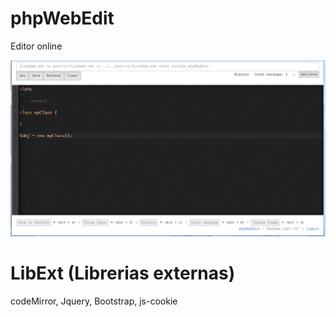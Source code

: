 # phpWebEdit
Editor online

![Pantalla](/screenweb.png?raw=true "Pantalla")

# LibExt (Librerias externas)
codeMirror,
Jquery,
Bootstrap,
js-cookie

